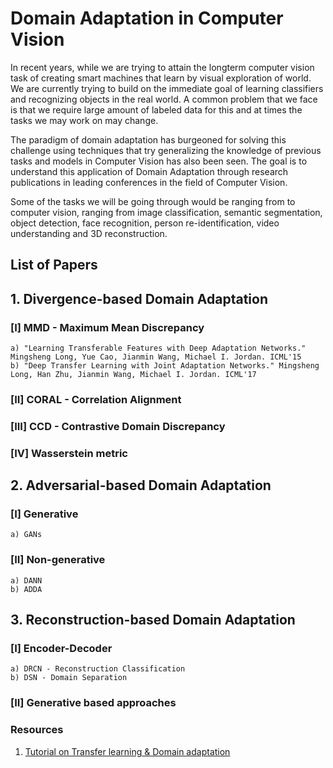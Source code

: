 # Domain Adaptation in Computer Vision


In recent years, while we are trying to attain the longterm computer vision task of creating smart machines that learn by visual exploration of world. We are currently trying to build on the immediate goal of learning classifiers and recognizing objects in the real world. A common problem that we face is that we require large amount of labeled data for this and at times the tasks we may work on may change. 

The paradigm of domain adaptation has burgeoned for solving this challenge using techniques that try generalizing the knowledge of previous tasks and models in Computer Vision has also been seen. The goal is to understand this application of Domain Adaptation through research publications in leading conferences in the field of Computer Vision.

Some of the tasks we will be going through would be ranging from to computer vision, ranging from image classification, semantic segmentation, object detection, face recognition, person re-identification, video understanding and 3D reconstruction.

## List of Papers
## 1. Divergence-based Domain Adaptation
### [I] MMD - Maximum Mean Discrepancy
    a) "Learning Transferable Features with Deep Adaptation Networks." Mingsheng Long, Yue Cao, Jianmin Wang, Michael I. Jordan. ICML'15 
    b) "Deep Transfer Learning with Joint Adaptation Networks." Mingsheng Long, Han Zhu, Jianmin Wang, Michael I. Jordan. ICML'17
### [II] CORAL - Correlation Alignment
### [III] CCD - Contrastive Domain Discrepancy
### [IV] Wasserstein metric

## 2. Adversarial-based Domain Adaptation
### [I] Generative
    a) GANs
### [II] Non-generative
    a) DANN
    b) ADDA
    
## 3. Reconstruction-based Domain Adaptation
### [I] Encoder-Decoder
    a) DRCN - Reconstruction Classification
    b) DSN - Domain Separation
### [II] Generative based approaches

### Resources
1. [Tutorial on Transfer learning & Domain adaptation](https://www.youtube.com/watch?v=MIsSuWsZtKE)
